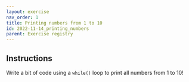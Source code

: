 ```yaml
---
layout: exercise 
nav_order: 1
title: Printing numbers from 1 to 10
id: 2022-11-14_printing_numbers
parent: Exercise registry
---
```


## Instructions

Write a bit of code using a `while()` loop to print all numbers from 1 to 10!


